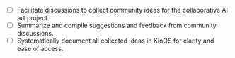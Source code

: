 - [ ] Facilitate discussions to collect community ideas for the collaborative AI art project.
- [ ] Summarize and compile suggestions and feedback from community discussions.
- [ ] Systematically document all collected ideas in KinOS for clarity and ease of access.